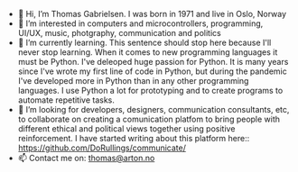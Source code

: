 - 👋 Hi, I’m Thomas Gabrielsen. I was born in 1971 and live in Oslo, Norway
- 👀 I’m interested in computers and microcontrollers, programming, UI/UX, music, photgraphy, communication and politics
- 🌱 I’m currently learning. This sentence should stop here because I'll never stop learning. When it comes to new programming languages it must be Python. I've deleoped huge passion for Python. It is many years since I've wrote my first line of code in Python, but during the pandemic I've developed more in Python than in any other programming languages. I use Python a lot for prototyping and to create programs to automate repetitive tasks.
- 💞️ I’m looking for developers, designers, communication consultants, etc, to collaborate on creating a comunication platfom to bring people with different ethical and political views together using positive reinforcement. I have started writing about this platform here:: https://github.com/DoRullings/communicate/
- 📫 Contact me on: thomas@arton.no
